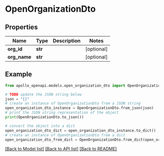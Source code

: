 # OpenOrganizationDto


## Properties

Name | Type | Description | Notes
------------ | ------------- | ------------- | -------------
**org_id** | **str** |  | [optional] 
**org_name** | **str** |  | [optional] 

## Example

```python
from apollo_openapi.models.open_organization_dto import OpenOrganizationDto

# TODO update the JSON string below
json = "{}"
# create an instance of OpenOrganizationDto from a JSON string
open_organization_dto_instance = OpenOrganizationDto.from_json(json)
# print the JSON string representation of the object
print(OpenOrganizationDto.to_json())

# convert the object into a dict
open_organization_dto_dict = open_organization_dto_instance.to_dict()
# create an instance of OpenOrganizationDto from a dict
open_organization_dto_from_dict = OpenOrganizationDto.from_dict(open_organization_dto_dict)
```
[[Back to Model list]](../README.md#documentation-for-models) [[Back to API list]](../README.md#documentation-for-api-endpoints) [[Back to README]](../README.md)


